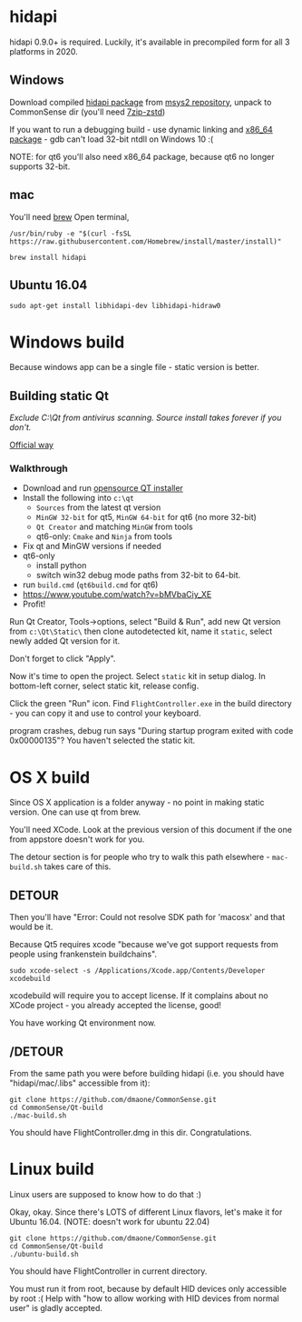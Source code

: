 # hidapi
hidapi 0.9.0+ is required. Luckily, it's available in precompiled form for all 3 platforms in 2020.

## Windows
Download compiled [hidapi package](https://mirror.msys2.org/mingw/mingw32/mingw-w64-i686-hidapi-0.12.0-1-any.pkg.tar.zst) from [msys2 repository](https://packages.msys2.org/package/mingw-w64-i686-hidapi?repo=mingw32), unpack to CommonSense dir (you'll need [7zip-zstd](https://github.com/mcmilk/7-Zip-zstd/releases))

If you want to run a debugging build - use dynamic linking and [x86_64 package](https://mirror.msys2.org/mingw/mingw64/mingw-w64-x86_64-hidapi-0.12.0-1-any.pkg.tar.zst) - gdb can't load 32-bit ntdll on Windows 10 :(

NOTE: for qt6 you'll also need x86_64 package, because qt6 no longer supports 32-bit.

## mac
You'll need [brew](https://brew.sh)
Open terminal,
```
/usr/bin/ruby -e "$(curl -fsSL https://raw.githubusercontent.com/Homebrew/install/master/install)"

brew install hidapi
```


## Ubuntu 16.04
```
sudo apt-get install libhidapi-dev libhidapi-hidraw0
```

# Windows build

Because windows app can be a single file - static version is better.
## Building static Qt

*Exclude C:\Qt from antivirus scanning. Source install takes forever if you don't.*

[Official way](https://wiki.qt.io/Building_a_static_Qt_for_Windows_using_MinGW)

### Walkthrough
* Download and run [opensource QT installer](https://www.qt.io/download-open-source)
* Install the following into `c:\qt`
  * `Sources` from the latest qt version
  * `MinGW 32-bit` for qt5, `MinGW 64-bit` for qt6 (no more 32-bit)
  * `Qt Creator` and matching `MinGW` from tools
  * qt6-only: `Cmake` and `Ninja` from tools
* Fix qt and MinGW versions if needed
* qt6-only
  * install python
  * switch win32 debug mode paths from 32-bit to 64-bit.
* run `build.cmd` (`qt6build.cmd` for qt6)
* https://www.youtube.com/watch?v=bMVbaCiy_XE
* Profit!

Run Qt Creator, Tools->options, select "Build & Run", add new Qt version from `c:\Qt\Static\`
then clone autodetected kit, name it `static`, select newly added Qt version for it.

Don't forget to click "Apply".

Now it's time to open the project. Select `static` kit in setup dialog. In bottom-left corner, select static kit, release config.

Click the green "Run" icon. Find `FlightController.exe` in the build directory - you can copy it and use to control your keyboard.

program crashes, debug run says "During startup program exited with code 0x00000135"? You haven't selected the static kit.


# OS X build
Since OS X application is a folder anyway - no point in making static version. One can use qt from brew.

You'll need XCode. Look at the previous version of this document if the one from appstore doesn't work for you.

The detour section is for people who try to walk this path elsewhere - `mac-build.sh` takes care of this.

## DETOUR
Then you'll have "Error: Could not resolve SDK path for 'macosx' and that would be it.

Because Qt5 requires xcode "because we've got support requests from people using frankenstein buildchains".

```
sudo xcode-select -s /Applications/Xcode.app/Contents/Developer
xcodebuild
```
xcodebuild will require you to accept license. If it complains about no XCode project - you already accepted the license, good!

You have working Qt environment now.

## /DETOUR

From the same path you were before building hidapi (i.e. you should have "hidapi/mac/.libs" accessible from it):
```
git clone https://github.com/dmaone/CommonSense.git
cd CommonSense/Qt-build
./mac-build.sh
```
You should have FlightController.dmg in this dir. Congratulations.

# Linux build
Linux users are supposed to know how to do that :)

Okay, okay. Since there's LOTS of different Linux flavors, let's make it for Ubuntu 16.04. (NOTE: doesn't work for ubuntu 22.04)

```
git clone https://github.com/dmaone/CommonSense.git
cd CommonSense/Qt-build
./ubuntu-build.sh
```
You should have FlightController in current directory.

You must run it from root, because by default HID devices only accessible by root :(
Help with "how to allow working with HID devices from normal user" is gladly accepted.
